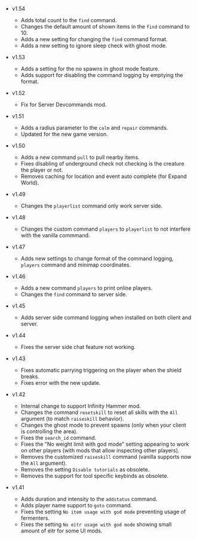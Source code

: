 - v1.54
  - Adds total count to the `find` command.
  - Changes the default amount of shown items in the `find` command to 10.
  - Adds a new setting for changing the `find` command format.
  - Adds a new setting to ignore sleep check with ghost mode.

- v1.53
  - Adds a setting for the no spawns in ghost mode feature.
  - Adds support for disabling the command logging by emptying the format.

- v1.52
  - Fix for Server Devcommands mod.

- v1.51
  - Adds a radius parameter to the `calm` and `repair` commands.
  - Updated for the new game version.

- v1.50
  - Adds a new command `pull` to pull nearby items.
  - Fixes disabling of underground check not checking is the creature the player or not.
  - Removes caching for location and event auto complete (for Expand World).

- v1.49
  - Changes the `playerlist` command only work server side.

- v1.48
  - Changes the custom command `players` to `playerlist` to not interfere with the vanilla commmand.

- v1.47
  - Adds new settings to change format of the command logging, `players` command and minimap coordinates.

- v1.46
  - Adds a new command `players` to print online players.
  - Changes the `find` command to server side.

- v1.45
  - Adds server side command logging when installed on both client and server.

- v1.44
  - Fixes the server side chat feature not working.

- v1.43
  - Fixes automatic parrying triggering on the player when the shield breaks.
  - Fixes error with the new update.

- v1.42
  - Internal change to support Infinity Hammer mod.
  - Changes the command `resetskill` to reset all skills with the `All` argument (to match `raiseskill` behavior).
  - Changes the ghost mode to prevent spawns (only when your client is controlling the area).
  - Fixes the `search_id` command.
  - Fixes the "No weight limit with god mode" setting appearing to work on other players (with mods that allow inspecting other players).
  - Removes the customized `raiseskill` command (vanilla supports now the `All` argument).
  - Removes the setting `Disable tutorials` as obsolete.
  - Removes the support for tool specific keybinds as obsolete.

- v1.41
  - Adds duration and intensity to the `addstatus` command.
  - Adds player name support to `goto` command.
  - Fixes the setting `No item usage with god mode` preventing usage of fermenters.
  - Fixes the setting `No eitr usage with god mode` showing small amount of eitr for some UI mods.
